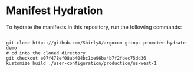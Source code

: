 
# Manifest Hydration

To hydrate the manifests in this repository, run the following commands:

```shell

git clone https://github.com/Shirly8/argocon-gitops-promoter-hydrate-demo
# cd into the cloned directory
git checkout e07f478ef08ab404bc1be96ba4b7f2fbec75dd36
kustomize build ./user-configuration/production/us-west-1
```